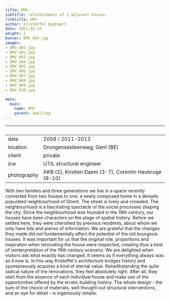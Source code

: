 ```yaml
---
title: DMV
subtitle: refurbishment of 2 adjacent houses
linktitle: DMV
author: Kristoffel Boghaert
date: 2021-04-12
weight: 1
banner: DMV_004.jpg
images:
- DMV_001.jpg
- DMV_002.jpg
- DMV_003.jpg
- DMV_004.jpg
- DMV_005.jpg
- DMV_006.jpg
- DMV_007.jpg
- DMV_008.jpg
- DMV_009.jpg
- DMV_010.jpg

menu:
  main:
    name: DMV
    parent: dwelling
---
```


&nbsp;|&nbsp;
------|------
date  |   2008 / 2011-2013
location	|		Drongensesteenweg, Gent (BE)
client		|		private
icw			|   UTIL structural engineer
photography   |   AKB (1), Kristien Daem (3-7), Corentin Haubruge (9-10)

With two families and three generations we live in a space recently converted from two houses to one: a newly composed home in a densely populated neighbourhood of Ghent. The street is lively and crowded. The neighbourhood is a fascinating spectacle of the social processes shaping the city. Since the neighbourhood was founded in the 19th century, our houses have been characters on the stage of spatial history. Before we settled here, they were cherished by previous residents, about whom we only have bits and pieces of information. We are grateful that the changes they made did not fundamentally affect the potential of the old bourgeois houses. It was important for us that the original role, proportions and inspiration when renovating the house were respected, creating thus a kind of reinterpretation of the 19th century scenario.
We are delighted when visitors ask what exactly has changed. It seems as if everything always was as it now is. In this way Kristoffel's architecture bridges history and spontaneously acquires a kind of eternal value. Notwithstanding the quite radical nature of the renovations, they feel absolutely right. After all, they start from the essence of each individual house and make use of the opportunities offered by the erratic building history. The whole design - the sum of the choice of materials, well thought-out structural interventions, and an eye for detail - is ingeniously simple.
